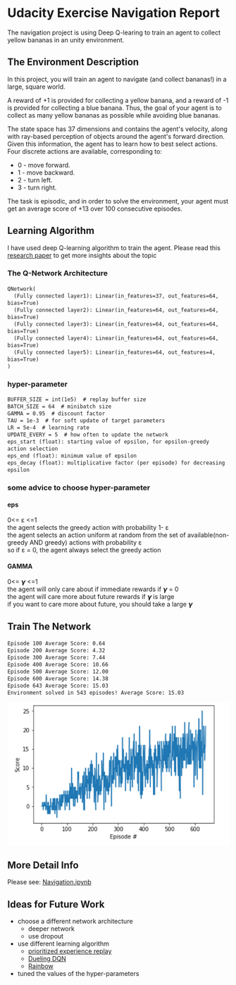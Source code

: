 # Udacity Exercise Navigation Report
The navigation project is using Deep Q-learing to train an agent to collect yellow bananas in an unity environment.
## The Environment Description
In this project, you will train an agent to navigate (and collect bananas!) in a large, square world.

A reward of +1 is provided for collecting a yellow banana, and a reward of -1 is provided for collecting a blue banana. Thus, the goal of your agent is to collect as many yellow bananas as possible while avoiding blue bananas.

The state space has 37 dimensions and contains the agent's velocity, along with ray-based perception of objects around the agent's forward direction. Given this information, the agent has to learn how to best select actions. Four discrete actions are available, corresponding to:

- 0 - move forward.
- 1 - move backward.
- 2 - turn left.
- 3 - turn right.

The task is episodic, and in order to solve the environment, your agent must get an average score of +13 over 100 consecutive episodes.
## Learning Algorithm
I have used deep Q-learning algorithm to train the agent. Please read this [research paper](https://storage.googleapis.com/deepmind-media/dqn/DQNNaturePaper.pdf) to get more insights about the topic

### The Q-Network Architecture 

    QNetwork(
      (Fully connected layer1): Linear(in_features=37, out_features=64, bias=True)
      (Fully connected layer2): Linear(in_features=64, out_features=64, bias=True)
      (Fully connected layer3): Linear(in_features=64, out_features=64, bias=True)
      (Fully connected layer4): Linear(in_features=64, out_features=64, bias=True)
      (Fully connected layer5): Linear(in_features=64, out_features=4, bias=True)
    ) 
### hyper-parameter

    BUFFER_SIZE = int(1e5)  # replay buffer size
    BATCH_SIZE = 64  # minibatch size
    GAMMA = 0.95  # discount factor
    TAU = 1e-3  # for soft update of target parameters
    LR = 5e-4  # learning rate
    UPDATE_EVERY = 5  # how often to update the network
    eps_start (float): starting value of epsilon, for epsilon-greedy action selection
    eps_end (float): minimum value of epsilon
    eps_decay (float): multiplicative factor (per episode) for decreasing epsilon
    
### some advice to choose hyper-parameter
#### eps
0<= ε <=1<br>
the agent selects the greedy action with probability 1- ε <br>
the agent selects an action uniform at random from the set of available(non-greedy AND greedy) actions with probability  ε <br>
so if  ε = 0, the agent always select the greedy action<br>
#### GAMMA
0<= 𝞬 <=1<br>
the agent will only care about if immediate rewards if 𝞬 = 0<br>
the agent will care more about future rewards if 𝞬 is large<br>
if you want to care more about future, you should take a large 𝞬

## Train The Network
    Episode 100	Average Score: 0.64
    Episode 200	Average Score: 4.32
    Episode 300	Average Score: 7.44
    Episode 400	Average Score: 10.66
    Episode 500	Average Score: 12.00
    Episode 600	Average Score: 14.38
    Episode 643	Average Score: 15.03
    Environment solved in 543 episodes!	Average Score: 15.03
![train_network](https://github.com/sand47/Udacity-drlnd-navigation/blob/master/output_graph.PNG)
## More Detail Info
Please see: [Navigation.ipynb](https://github.com/sand47/Udacity-drlnd-navigation/blob/master/Navigation.ipynb)
## Ideas for Future Work
- choose a different network architecture
    - deeper network
    - use dropout
- use different learning algorithm 
    - [prioritized experience replay](https://arxiv.org/abs/1511.05952)
    - [Dueling DQN](https://arxiv.org/abs/1511.06581)
    - [Rainbow](https://arxiv.org/abs/1710.02298)
- tuned the values of the hyper-parameters
    
    
    
